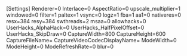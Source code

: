 [Settings]
Renderer=0
Interlace=0
AspectRatio=0
upscale_multiplier=1
windowed=0
filter=1
paltex=1
vsync=0
logz=1
fba=1
aa1=0
nativeres=0
resx=384
resy=384
swthreads=2
msaa=0
allowhacks=0
UserHacks_AlphaHack=0
UserHacks_HalfPixelOffset=0
UserHacks_SkipDraw=0
CaptureWidth=800
CaptureHeight=600
CaptureFileName=
CaptureVideoCodecDisplayName=
ModeWidth=0
ModeHeight=0
ModeRefreshRate=0
blur=0
